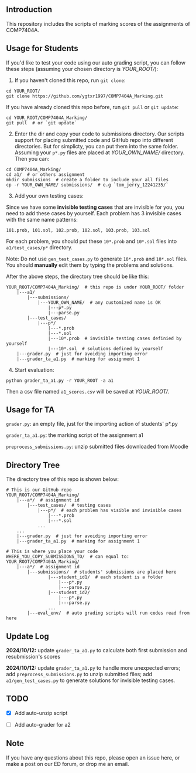 ## Introduction

This repository includes the scripts of marking scores of the assignments of COMP7404A.


## Usage for Students

If you'd like to test your code using our auto grading script, you can follow these steps (assuming your chosen directory is *YOUR_ROOT/*):

1. If you haven't cloned this repo, run `git clone`:
```shell
cd YOUR_ROOT/
git clone https://github.com/ygtxr1997/COMP7404A_Marking.git
```
If you have already cloned this repo before, run `git pull` or `git update`:
```shell
cd YOUR_ROOT/COMP7404A_Marking/
git pull  # or `git update`
```

2. Enter the dir and copy your code to submissions directory.
Our scripts support for placing submitted code and GitHub repo into 
different directories. But for simplicty, you can put them into the
same folder.
Assuming your `p*.py` files are placed at *YOUR_OWN_NAME/* directory.
Then you can:
```shell
cd COMP7404A_Marking/
cd a1/  # or others assignment
mkdir submissions  # create a folder to include your all files
cp -r YOUR_OWN_NAME/ submissions/  # e.g `tom_jerry_12241235/`
```

3. Add your own testing cases:

Since we have some **invisible testing cases** that are invisible for you, you need to add these cases by yourself. Each problem has 3 invisible cases with the same name patterns:
```shell
101.prob, 101.sol, 102.prob, 102.sol, 103.prob, 103.sol
```
For each problem, you should put these `10*.prob` and `10*.sol` files into `a1/test_cases/p*` directory.

Note: Do not use `gen_test_cases.py` to generate `10*.prob` and `10*.sol` files. You should **manually** edit them by typing the problems and solutions.

After the above steps, the directory tree should be like this:
```shell
YOUR_ROOT/COMP7404A_Marking/  # this repo is under YOUR_ROOT/ folder
    |---a1/
        |---submissions/
            |---YOUR_OWN_NAME/  # any customized name is OK
                |---p*.py
                |---parse.py
        |---test_cases/
            |---p*/
                |---*.prob
                |---*.sol
                |---10*.prob  # invisible testing cases definied by yourself
                |---10*.sol  # solutions defined by yourself
    |---grader.py  # just for avoiding importing error
    |---grader_ta_a1.py  # marking for assignment 1
```

4. Start evaluation:
```shell
python grader_ta_a1.py -r YOUR_ROOT -a a1
```
Then a csv file named `a1_scores.csv` will be saved at *YOUR_ROOT/*.


## Usage for TA

`grader.py`: an empty file, just for the importing action of students' p*.py

`grader_ta_a1.py`: the marking script of the assignment a1

`preprocess_submissions.py`: unzip submitted files downloaded from Moodle


## Directory Tree

The directory tree of this repo is shown below:

```shell
# This is our GitHub repo
YOUR_ROOT/COMP7404A_Marking/
    |---a*/  # assignment id
        |---test_cases/  # testing cases
            |---p*/  # each problem has visible and invisible cases
                |---*.prob
                |---*.sol
            ...
    ...
    |---grader.py  # just for avoiding importing error
    |---grader_ta_a1.py  # marking for assignment 1

# This is where you place your code
WHERE_YOU_COPY_SUBMISSIONS_TO/  # can equal to: YOUR_ROOT/COMP7404A_Marking/
    |---a*/  # assignment id
        |---submissions/  # students' submissions are placed here
                |---student_id1/  # each student is a folder
                    |---p*.py
                    |---parse.py
                |---student_id2/
                    |---p*.py
                    |---parse.py
                ...
        |---eval_env/  # auto grading scripts will run codes read from here
```

## Update Log

**2024/10/12:** update `grader_ta_a1.py` to calculate both first submission and resubmission's scores

**2024/10/12:** update `grader_ta_a1.py` to handle more unexpected errors; 
add `preprocess_submissions.py` to unzip submitted files; add `a1/gen_test_cases.py` to generate solutions for invisible testing cases.

## TODO

- [X] Add auto-unzip script

- [ ] Add auto-grader for a2

## Note

If you have any questions about this repo, please open an issue here,
or make a post on our ED forum, or drop me an email.

